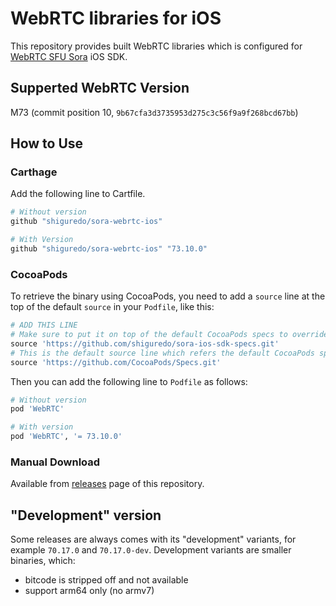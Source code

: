 # WebRTC libraries for iOS

This repository provides built WebRTC libraries which is configured for [WebRTC SFU Sora](https://sora.shiguredo.jp) iOS SDK.

## Supperted WebRTC Version

M73 (commit position 10, `9b67cfa3d3735953d275c3c56f9a9f268bcd67bb`)

## How to Use

### Carthage

Add the following line to Cartfile.

```ruby
# Without version
github "shiguredo/sora-webrtc-ios"

# With Version
github "shiguredo/sora-webrtc-ios" "73.10.0"
```

### CocoaPods

To retrieve the binary using CocoaPods, you need to add a `source` line at the top of the default `source` in your `Podfile`, like this:

```ruby
# ADD THIS LINE
# Make sure to put it on top of the default CocoaPods specs to override "WebRTC" reference!
source 'https://github.com/shiguredo/sora-ios-sdk-specs.git'
# This is the default source line which refers the default CocoaPods specs
source 'https://github.com/CocoaPods/Specs.git'
```

Then you can add the following line to `Podfile` as follows:

```ruby
# Without version
pod 'WebRTC'

# With version
pod 'WebRTC', '= 73.10.0'
```

### Manual Download

Available from [releases](https://github.com/shiguredo/sora-webrtc-ios/releases) page of this repository.

## "Development" version

Some releases are always comes with its "development" variants, for example `70.17.0` and `70.17.0-dev`. Development variants are smaller binaries, which:

- bitcode is stripped off and not available
- support arm64 only (no armv7)
